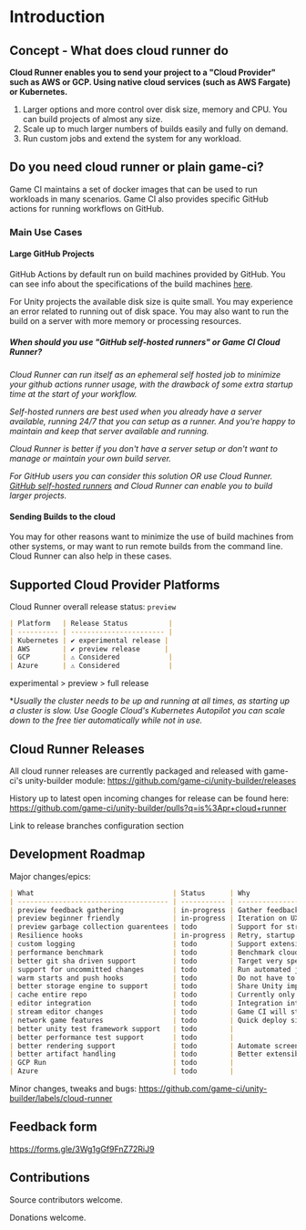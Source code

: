 # Introduction

## Concept - What does cloud runner do

**Cloud Runner enables you to send your project to a "Cloud Provider" such as AWS or GCP. Using native cloud services (such as AWS Fargate) or Kubernetes.**

1. Larger options and more control over disk size, memory and CPU. You can build projects of almost any size.
2. Scale up to much larger numbers of builds easily and fully on demand.
3. Run custom jobs and extend the system for any workload.

## Do you need cloud runner or plain game-ci?

Game CI maintains a set of docker images that can be used to run workloads in many scenarios. Game CI also provides specific GitHub actions for running workflows on GitHub.

### Main Use Cases

#### Large GitHub Projects

GitHub Actions by default run on build machines provided by GitHub. You can see info about the specifications of the build machines [here](https://docs.github.com/en/actions/using-github-hosted-runners/about-github-hosted-runners).

For Unity projects the available disk size is quite small. You may experience an error related to running out of disk space. You may also want to run the build on a server with more memory or processing resources.

##### When should you use "GitHub self-hosted runners" or Game CI Cloud Runner?

_Cloud Runner can run itself as an ephemeral self hosted job to minimize your github actions runner usage, with the drawback of some extra startup time at the start of your workflow._

_Self-hosted runners are best used when you already have a server available, running 24/7 that you can setup as a runner. And you're happy to maintain and keep that server available and running._

_Cloud Runner is better if you don't have a server setup or don't want to manage or maintain your own build server._

_For GitHub users you can consider this solution OR use Cloud Runner._
_[GitHub self-hosted runners](https://docs.github.com/en/actions/hosting-your-own-runners/about-self-hosted-runners) and Cloud Runner can enable you to build larger projects._

#### Sending Builds to the cloud

You may for other reasons want to minimize the use of build machines from other systems, or may want to run remote builds from the command line. Cloud Runner can also help in these cases.

## Supported Cloud Provider Platforms

Cloud Runner overall release status: `preview`

```md
| Platform   | Release Status          |
| ---------- | ----------------------- |
| Kubernetes | ✔️ experimental release |
| AWS        | ✔️ preview release      |
| GCP        | ⚠ Considered            |
| Azure      | ⚠ Considered            |
```

experimental > preview > full release

\*_Usually the cluster needs to be up and running at all times, as starting up a cluster is slow._
_Use Google Cloud's Kubernetes Autopilot you can scale down to the free tier automatically while not in use._

## Cloud Runner Releases

All cloud runner releases are currently packaged and released with game-ci's unity-builder module:
https://github.com/game-ci/unity-builder/releases

History up to latest open incoming changes for release can be found here:
https://github.com/game-ci/unity-builder/pulls?q=is%3Apr+cloud+runner

Link to release branches configuration section

## Development Roadmap

Major changes/epics:

```md
| What                                  | Status      | Why                                                                 |
| ------------------------------------- | ----------- | ------------------------------------------------------------------- |
| preview feedback gathering            | in-progress | Gather feedback on experience using cloud runner.                   |
| preview beginner friendly             | in-progress | Iteration on UX for cloud runner APIs and usability.                |
| preview garbage collection guarentees | todo        | Support for strong garbage collection guarentees.                   |
| Resilience hooks                      | in-progress | Retry, startup and cleanup hooks.                                   |
| custom logging                        | todo        | Support extensible logging to your own loggin service.              |
| performance benchmark                 | todo        | Benchmark cloud runner on a variety of project sizes.               |
| better git sha driven support         | todo        | Target very specific points in git history.                         |
| support for uncommitted changes       | todo        | Run automated jobs without having to commit, discover errors early. |
| warm starts and push hooks            | todo        | Do not have to wait for cloud runner to spin up a new machine.      |
| better storage engine to support      | todo        | Share Unity import cache between local and runners.                 |
| cache entire repo                     | todo        | Currently only supports caching LFS and Unity Library folder.       |
| editor integration                    | todo        | Integration into Unity to run cloud workloads.                      |
| stream editor changes                 | todo        | Game CI will stream any local changes to a build machine.           |
| network game features                 | todo        | Quick deploy simulation server, relay or headless client.           |
| better unity test framework support   | todo        |                                                                     |
| better performance test support       | todo        |                                                                     |
| better rendering support              | todo        | Automate screenshots, video and remote control clients.             |
| better artifact handling              | todo        | Better extensibility and support for artifact handling.             |
| GCP Run                               | todo        |                                                                     |
| Azure                                 | todo        |                                                                     |
```

Minor changes, tweaks and bugs:
https://github.com/game-ci/unity-builder/labels/cloud-runner

## Feedback form

https://forms.gle/3Wg1gGf9FnZ72RiJ9

## Contributions

Source contributors welcome.

Donations welcome.
